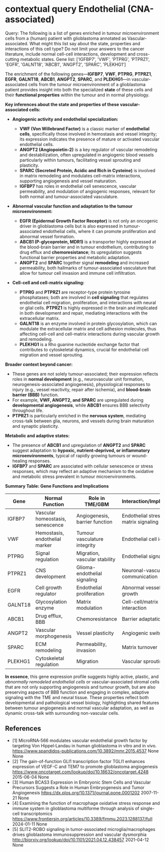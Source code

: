 # contextual query Endothelial (CNA-associated)

Query: The following is a list of genes enriched in tumour microenvironment cells from a (human) patient with glioblastoma  annotated as Vascular-associated.  What might this list say about the state, properties and interactions of this cell type?  Do not limit your answers to the cancer literature,  include normal cell-cell interactions, development and cross-cutting metabolic states.  Gene list: ['IGFBP7', 'VWF', 'PTPRG', 'PTPRZ1', 'EGFR', 'GALNT18', 'ABCB1', 'ANGPT2', 'SPARC', 'PLEKHG1']

The enrichment of the following genes—**IGFBP7**, **VWF**, **PTPRG**, **PTPRZ1**, **EGFR**, **GALNT18**, **ABCB1**, **ANGPT2**, **SPARC**, and **PLEKHG1**—in vascular-associated cells from the tumour microenvironment of a glioblastoma patient provides insight into both the specialized **state** of these cells and their **functional properties** within the tumour and in normal physiology.

**Key inferences about the state and properties of these vascular-associated cells:**

- **Angiogenic activity and endothelial specialization:**
  - **VWF (Von Willebrand Factor)** is a classic marker of **endothelial cells**, specifically those involved in hemostasis and vessel integrity; its expression indicates the presence of mature or activated vascular endothelial cells.
  - **ANGPT2 (Angiopoietin-2)** is a key regulator of vascular remodeling and destabilization, often upregulated in angiogenic blood vessels particularly within tumours, facilitating vessel sprouting and plasticity.
  - **SPARC (Secreted Protein, Acidic and Rich in Cysteine)** is involved in matrix remodeling and modulates cell-matrix interactions, supporting angiogenesis and vessel maturation.
  - **IGFBP7** has roles in endothelial cell senescence, vascular permeability, and modulation of angiogenic responses, relevant for both normal and tumour-associated vasculature.

- **Abnormal vascular function and adaptation to the tumour microenvironment:**
  - **EGFR (Epidermal Growth Factor Receptor)** is not only an oncogenic driver in glioblastoma cells but is also expressed in tumour-associated endothelial cells, where it can promote proliferation and abnormal vessel formation.
  - **ABCB1 (P-glycoprotein, MDR1)** is a transporter highly expressed at the blood-brain barrier and in tumour endothelium, contributing to drug efflux and **chemoresistance**; its upregulation suggests functional barrier properties and metabolic adaptation.
  - **ANGPT2** and **SPARC** together signal **remodeling** and increased permeability, both hallmarks of tumour-associated vasculature that allow for tumour cell invasion and immune cell infiltration.

- **Cell-cell and cell-matrix signaling:**
  - **PTPRG** and **PTPRZ1** are receptor-type protein tyrosine phosphatases; both are involved in **cell signaling** that regulates endothelial cell migration, proliferation, and interactions with neural or glial cells. **PTPRZ1** is highly expressed in the brain and implicated in both development and repair, mediating interactions with the extracellular matrix.
  - **GALNT18** is an enzyme involved in protein glycosylation, which can modulate the extracellular matrix and cell adhesion molecules, thus affecting cell-cell and cell-matrix interactions during vascular growth and remodeling.
  - **PLEKHG1** is a Rho guanine nucleotide exchange factor that contributes to cytoskeletal dynamics, crucial for endothelial cell migration and vessel sprouting.

**Broader context beyond cancer:**
- These genes are not solely tumour-associated; their expression reflects roles in **normal development** (e.g., neurovascular unit formation, neurogenesis-associated angiogenesis), physiological responses to injury (e.g., vessel reactivity, repair after ischemia), and **blood-brain barrier (BBB)** function.
- For example, **VWF, ANGPT2, and SPARC** are upregulated during **developmental angiogenesis**, while **ABCB1** ensures BBB selectivity throughout life.
- **PTPRZ1** is particularly enriched in the **nervous system**, mediating cross-talk between glia, neurons, and vessels during brain maturation and synaptic plasticity.

**Metabolic and adaptive states:**
- The presence of **ABCB1** and upregulation of **ANGPT2** and **SPARC** suggest adaptation to **hypoxic, nutrient-deprived, or inflammatory microenvironments**, typical of rapidly growing tumours or wound-healing responses.
- **IGFBP7** and **SPARC** are associated with cellular senescence or stress responses, which may reflect an adaptive mechanism to the oxidative and metabolic stress prevalent in tumour microenvironments.

**Summary Table: Gene Functions and Implications**

| Gene      | Normal Function | Role in TME/GBM | Interaction/Implication |
|-----------|----------------|-----------------|------------------------|
| IGFBP7    | Vascular homeostasis, senescence | Angiogenesis, barrier function | Endothelial stress, matrix signaling |
| VWF       | Hemostasis, endothelial marker | Tumour vasculature integrity | Endothelial cell identity |
| PTPRG     | Signal regulation | Migration, vascular stability | Endothelial signaling |
| PTPRZ1    | CNS development | Glioma-endothelial signaling | Neuronal-vascular communication |
| EGFR      | Cell growth regulator | Endothelial proliferation | Abnormal vessel growth |
| GALNT18   | Glycosylation enzyme | Matrix modulation | Cell-cell/matrix interaction |
| ABCB1     | Drug efflux, BBB | Chemoresistance | Barrier adaptation |
| ANGPT2    | Vascular morphogenesis | Vessel plasticity | Angiogenic switch |
| SPARC     | ECM remodeling | Permeability, invasion | Matrix turnover |
| PLEKHG1   | Cytoskeletal regulation | Migration | Vascular sprouting |

**In essence**, this gene expression profile suggests highly active, plastic, and *abnormally remodeled endothelial cells* or vascular-associated stromal cells that are not only supporting angiogenesis and tumour growth, but are also preserving aspects of BBB function and engaging in complex, adaptive signaling with the TME and neural tissue. These properties reflect both developmental and pathological vessel biology, highlighting shared features between tumour angiogenesis and normal vascular adaptation, as well as dynamic cross-talk with surrounding non-vascular cells.



## References

- [1] MicroRNA‑566 modulates vascular endothelial growth factor by targeting Von Hippel‑Landau in human glioblastoma in vitro and in vivo. https://www.spandidos-publications.com/10.3892/mmr.2015.4537 None None
- [2] The gain-of-function GLI1 transcription factor TGLI1 enhances expression of VEGF-C and TEM7 to promote glioblastoma angiogenesis https://www.oncotarget.com/lookup/doi/10.18632/oncotarget.4248 2015-06-04 None
- [3] Human BCAS3 Expression in Embryonic Stem Cells and Vascular Precursors Suggests a Role in Human Embryogenesis and Tumor Angiogenesis https://dx.plos.org/10.1371/journal.pone.0001202 2007-11-21 None
- [4] Examining the function of macrophage oxidative stress response and immune system in glioblastoma multiforme through analysis of single-cell transcriptomics https://www.frontiersin.org/articles/10.3389/fimmu.2023.1288137/full 2024-01-11 None
- [5] SLIT2-ROBO signaling in tumor-associated microglia/macrophages drives glioblastoma immunosuppression and vascular dysmorphia http://biorxiv.org/lookup/doi/10.1101/2021.04.12.438457 2021-04-12 None